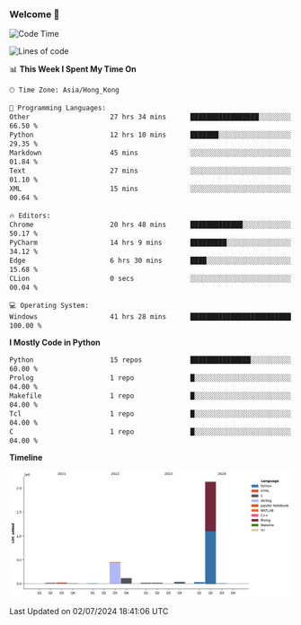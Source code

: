 ### Welcome 👋

<!--START_SECTION:waka-->
![Code Time](http://img.shields.io/badge/Code%20Time-280%20hrs%2011%20mins-blue)

![Lines of code](https://img.shields.io/badge/From%20Hello%20World%20I%27ve%20Written-2.8%20million%20lines%20of%20code-blue)

📊 **This Week I Spent My Time On** 

```text
🕑︎ Time Zone: Asia/Hong_Kong

💬 Programming Languages: 
Other                    27 hrs 34 mins      █████████████████░░░░░░░░   66.50 % 
Python                   12 hrs 10 mins      ███████░░░░░░░░░░░░░░░░░░   29.35 % 
Markdown                 45 mins             ░░░░░░░░░░░░░░░░░░░░░░░░░   01.84 % 
Text                     27 mins             ░░░░░░░░░░░░░░░░░░░░░░░░░   01.10 % 
XML                      15 mins             ░░░░░░░░░░░░░░░░░░░░░░░░░   00.64 % 

🔥 Editors: 
Chrome                   20 hrs 48 mins      █████████████░░░░░░░░░░░░   50.17 % 
PyCharm                  14 hrs 9 mins       █████████░░░░░░░░░░░░░░░░   34.12 % 
Edge                     6 hrs 30 mins       ████░░░░░░░░░░░░░░░░░░░░░   15.68 % 
CLion                    0 secs              ░░░░░░░░░░░░░░░░░░░░░░░░░   00.04 % 

💻 Operating System: 
Windows                  41 hrs 28 mins      █████████████████████████   100.00 % 
```

**I Mostly Code in Python** 

```text
Python                   15 repos            ███████████████░░░░░░░░░░   60.00 % 
Prolog                   1 repo              █░░░░░░░░░░░░░░░░░░░░░░░░   04.00 % 
Makefile                 1 repo              █░░░░░░░░░░░░░░░░░░░░░░░░   04.00 % 
Tcl                      1 repo              █░░░░░░░░░░░░░░░░░░░░░░░░   04.00 % 
C                        1 repo              █░░░░░░░░░░░░░░░░░░░░░░░░   04.00 % 
```



**Timeline**

![Lines of Code chart](https://raw.githubusercontent.com/xhj2501/xhj2501/main/assets/bar_graph.png)


 Last Updated on 02/07/2024 18:41:06 UTC
<!--END_SECTION:waka-->



